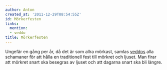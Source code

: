```yaml
---
author: Anton
created_at: '2011-12-29T08:54:55Z'
id: Mörkerfesten
links:
  mention:
  - veddo
title: Mörkerfesten
---
```


Ungefär en gång per år, då det är som allra mörkast, samlas [veddos] alla schamaner för att hålla en
traditionell fest till mörkret och ljuset. Man firar att mörkret snart ska besegras av ljuset och
att dagarna snart ska bli längre.

  [veddos]: veddo
